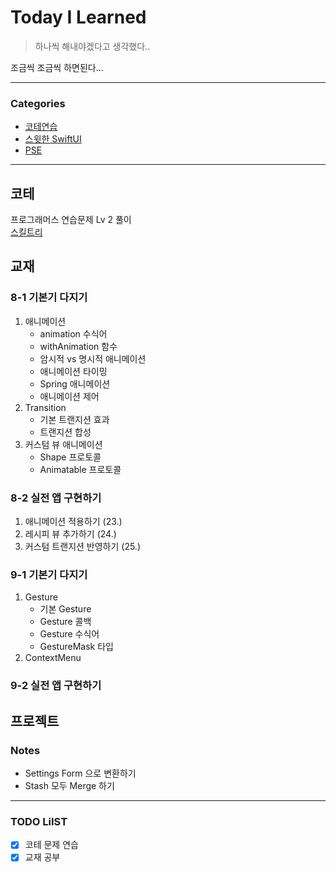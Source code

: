 # Today I Learned
> 하나씩 해내야겠다고 생각했다..

조금씩 조금씩 하면된다...

---

### Categories
- [코테연습](#코테)
- [스윗한 SwiftUI](#교재)
- [PSE](#프로젝트)

---

## 코테
프로그래머스 연습문제 Lv 2 풀이   
[스킬트리](https://keeplo.tistory.com/468)

## 교재
### 8-1 기본기 다지기
1. 애니메이션
    * animation 수식어
    * withAnimation 함수
    * 암시적 vs 명시적 애니메이션
    * 애니메이션 타이밍
    * Spring 애니메이션
    * 애니메이션 제어
2. Transition
    * 기본 트랜지션 효과
    * 트랜지션 합성
3. 커스텀 뷰 애니메이션
    * Shape 프로토콜
    * Animatable 프로토콜
### 8-2 실전 앱 구현하기
1. 애니메이션 적용하기 (23.)
2. 레시피 뷰 추가하기 (24.)
3. 커스텀 트랜지션 반영하기 (25.)
### 9-1 기본기 다지기
1. Gesture
    * 기본 Gesture
    * Gesture 콜백
    * Gesture 수식어
    * GestureMask 타입
2. ContextMenu
### 9-2 실전 앱 구현하기


## 프로젝트
### Notes
* Settings Form 으로 변환하기
* Stash 모두 Merge 하기

---

### TODO LiIST
- [x] 코테 문제 연습
- [x] 교재 공부